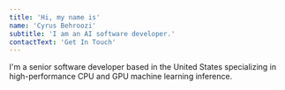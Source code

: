 ```yaml
---
title: 'Hi, my name is'
name: 'Cyrus Behroozi'
subtitle: 'I am an AI software developer.'
contactText: 'Get In Touch'
---
```


I'm a senior software developer based in the United States specializing in high-performance CPU and GPU machine learning inference.
